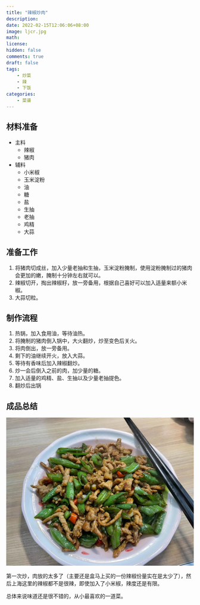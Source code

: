 ```yaml
---
title: "辣椒炒肉"
description: 
date: 2022-02-15T12:06:06+08:00
image: ljcr.jpg
math: 
license: 
hidden: false
comments: true
draft: false
tags:
    - 炒菜
    - 辣
    - 下饭
categories:
    - 菜谱
---
```


## 材料准备

* 主料
  * 辣椒
  * 猪肉
* 辅料
  * 小米椒
  * 玉米淀粉
  * 油
  * 糖
  * 盐
  * 生抽
  * 老抽
  * 鸡精
  * 大蒜

## 准备工作

1. 将猪肉切成丝，加入少量老抽和生抽，玉米淀粉腌制，使用淀粉腌制过的猪肉会更加的嫩，腌制十分钟左右就可以。
2. 辣椒切开，掏出辣椒籽，放一旁备用，根据自己喜好可以加入适量来额小米椒。
3. 大蒜切粒。

## 制作流程

1. 热锅，加入食用油，等待油热。
2. 将腌制的猪肉倒入锅中，大火翻炒，炒至变色后关火。
3. 将肉倒出，放一旁备用。
4. 剩下的油继续开火，放入大蒜。
5. 等待有香味后加入辣椒翻炒。
6. 炒一会后倒入之前的肉，加少量的糖。
7. 加入适量的鸡精、盐、生抽以及少量老抽提色。
8. 翻炒后出锅

## 成品总结

![辣椒炒肉](ljcr.jpg)

第一次炒，肉放的太多了（主要还是盒马上买的一份辣椒份量实在是太少了），然后上海这里的辣椒都不是很辣，即使加入了小米椒，辣度还是有限。

总体来说味道还是很不错的，从小最喜欢的一道菜。
